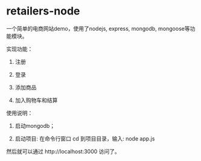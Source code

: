 # retailers-node
一个简单的电商网站demo，使用了nodejs, express, mongodb, mongoose等功能模块。

实现功能：

1. 注册
 
2. 登录

3. 添加商品

4. 加入购物车和结算


使用说明：

1. 启动mongodb；

2. 启动项目: 在命令行窗口 cd 到项目目录，输入: node app.js

然后就可以通过 http://localhost:3000 访问了。

